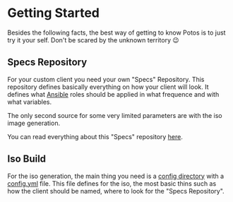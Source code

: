 # Getting Started

Besides the following facts, the best way of getting to know Potos is to just try it your self. Don't be scared by the unknown territory :wink:

## Specs Repository
For your custom client you need your own "Specs" Repository. This repository defines basically everything on how your client will look.
It defines what [Ansible](https://en.wikipedia.org/wiki/Ansible_(software)) roles should be applied in what frequence and with what variables.

The only second source for some very limited parameters are with the iso image generation.

You can read everything about this "Specs" repository [here](/guide/specs-repo/overview).

## Iso Build
For the iso generation, the main thing you need is a [config directory](/guide/iso-build/config) with a [config.yml](/guide/iso-build/config.html#config-yml) file.
This file defines for the iso, the most basic thins such as how the client should be named, where to look for the "Specs Repository".


